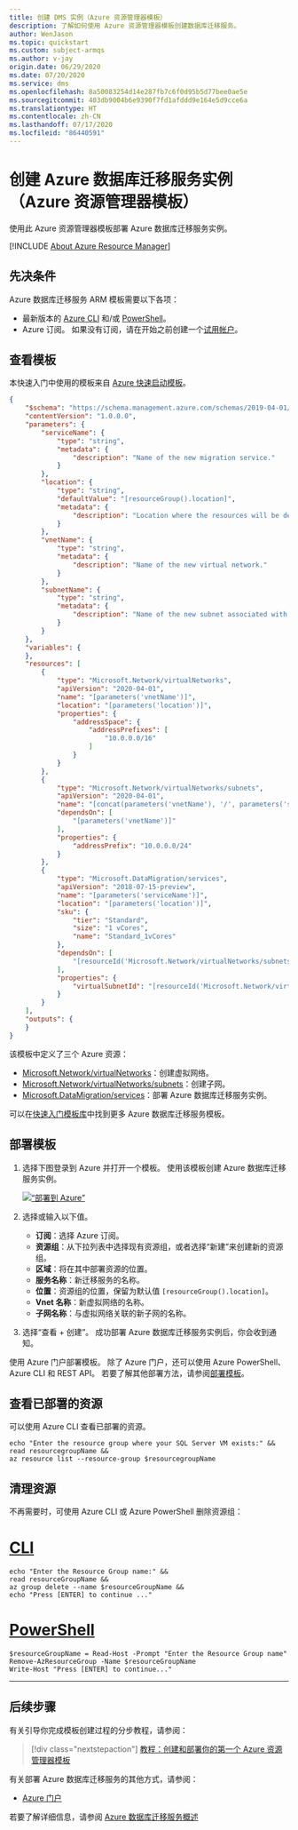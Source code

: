 ```yaml
---
title: 创建 DMS 实例（Azure 资源管理器模板）
description: 了解如何使用 Azure 资源管理器模板创建数据库迁移服务。
author: WenJason
ms.topic: quickstart
ms.custom: subject-armqs
ms.author: v-jay
origin.date: 06/29/2020
ms.date: 07/20/2020
ms.service: dms
ms.openlocfilehash: 8a50083254d14e287fb7c6f0d95b5d77bee0ae5e
ms.sourcegitcommit: 403db9004b6e9390f7fd1afddd9e164e5d9cce6a
ms.translationtype: HT
ms.contentlocale: zh-CN
ms.lasthandoff: 07/17/2020
ms.locfileid: "86440591"
---
```

# <a name="create-instance-of-azure-database-migration-service-azure-resource-manager-template"></a>创建 Azure 数据库迁移服务实例（Azure 资源管理器模板）

使用此 Azure 资源管理器模板部署 Azure 数据库迁移服务实例。 

[!INCLUDE [About Azure Resource Manager](../../includes/resource-manager-quickstart-introduction.md)]

## <a name="prerequisites"></a>先决条件

Azure 数据库迁移服务 ARM 模板需要以下各项： 

- 最新版本的 [Azure CLI](/cli/install-azure-cli?view=azure-cli-latest) 和/或 [PowerShell](https://docs.microsoft.com/powershell/scripting/install/installing-powershell?view=powershell-7)。 
- Azure 订阅。 如果没有订阅，请在开始之前创建一个[试用帐户](https://wd.azure.cn/pricing/1rmb-trial-full)。

## <a name="review-the-template"></a>查看模板

本快速入门中使用的模板来自 [Azure 快速启动模板](https://azure.microsoft.com/resources/templates/101-azure-database-migration-simple-deploy/)。

```json
{
    "$schema": "https://schema.management.azure.com/schemas/2019-04-01/deploymentTemplate.json#",
    "contentVersion": "1.0.0.0",
    "parameters": {
        "serviceName": {
            "type": "string",
            "metadata": {
                "description": "Name of the new migration service."
            }
        },
        "location": {
            "type": "string",
            "defaultValue": "[resourceGroup().location]",
            "metadata": {
                "description": "Location where the resources will be deployed."
            }
        },
        "vnetName": {
            "type": "string",
            "metadata": {
                "description": "Name of the new virtual network."
            }
        },
        "subnetName": {
            "type": "string",
            "metadata": {
                "description": "Name of the new subnet associated with the virtual network."
            }
        }
    },
    "variables": {
    },
    "resources": [
        {
            "type": "Microsoft.Network/virtualNetworks",
            "apiVersion": "2020-04-01",
            "name": "[parameters('vnetName')]",
            "location": "[parameters('location')]",
            "properties": {
                "addressSpace": {
                    "addressPrefixes": [
                        "10.0.0.0/16"
                    ]
                }
            }
        },
        {
            "type": "Microsoft.Network/virtualNetworks/subnets",
            "apiVersion": "2020-04-01",
            "name": "[concat(parameters('vnetName'), '/', parameters('subnetName'))]",
            "dependsOn": [
                "[parameters('vnetName')]"
            ],
            "properties": {
                "addressPrefix": "10.0.0.0/24"
            }
        },
        {
            "type": "Microsoft.DataMigration/services",
            "apiVersion": "2018-07-15-preview",
            "name": "[parameters('serviceName')]",
            "location": "[parameters('location')]",
            "sku": {
                "tier": "Standard",
                "size": "1 vCores",
                "name": "Standard_1vCores"
            },
            "dependsOn": [
                "[resourceId('Microsoft.Network/virtualNetworks/subnets', parameters('vnetName'), parameters('subnetName'))]"
            ],
            "properties": {
                "virtualSubnetId": "[resourceId('Microsoft.Network/virtualNetworks/subnets', parameters('vnetName'), parameters('subnetName'))]"
            }
        }
    ],
    "outputs": {
    }
}
```

该模板中定义了三个 Azure 资源： 

- [Microsoft.Network/virtualNetworks](https://docs.microsoft.com/azure/templates/microsoft.network/virtualnetworks)：创建虚拟网络。 
- [Microsoft.Network/virtualNetworks/subnets](https://docs.microsoft.com/azure/templates/microsoft.network/virtualnetworks/subnets)：创建子网。 
- [Microsoft.DataMigration/services](https://docs.microsoft.com/azure/templates/microsoft.datamigration/services)：部署 Azure 数据库迁移服务实例。 

可以在[快速入门模板库](https://azure.microsoft.com/resources/templates/?resourceType=Microsoft.Datamigration)中找到更多 Azure 数据库迁移服务模板。


## <a name="deploy-the-template"></a>部署模板

1. 选择下图登录到 Azure 并打开一个模板。 使用该模板创建 Azure 数据库迁移服务实例。 

   [![“部署到 Azure”](../media/template-deployments/deploy-to-azure.svg)](https://portal.azure.cn/#create/Microsoft.Template/uri/https%3a%2f%2fraw.githubusercontent.com%2fAzure%2fazure-quickstart-templates%2fmaster%2f101-azure-database-migration-simple-deploy%2fazuredeploy.json)

2. 选择或输入以下值。

    * **订阅**：选择 Azure 订阅。
    * **资源组**：从下拉列表中选择现有资源组，或者选择“新建”来创建新的资源组。 
    * **区域**：将在其中部署资源的位置。
    * **服务名称**：新迁移服务的名称。
    * **位置**：资源组的位置，保留为默认值 `[resourceGroup().location]`。
    * **Vnet 名称**：新虚拟网络的名称。
    * **子网名称**：与虚拟网络关联的新子网的名称。



3. 选择“查看 + 创建”。 成功部署 Azure 数据库迁移服务实例后，你会收到通知。 


使用 Azure 门户部署模板。 除了 Azure 门户，还可以使用 Azure PowerShell、Azure CLI 和 REST API。 若要了解其他部署方法，请参阅[部署模板](../azure-resource-manager/templates/deploy-powershell.md)。

## <a name="review-deployed-resources"></a>查看已部署的资源

可以使用 Azure CLI 查看已部署的资源。 


```azurecli
echo "Enter the resource group where your SQL Server VM exists:" &&
read resourcegroupName &&
az resource list --resource-group $resourcegroupName 
```


## <a name="clean-up-resources"></a>清理资源

不再需要时，可使用 Azure CLI 或 Azure PowerShell 删除资源组：

# <a name="cli"></a>[CLI](#tab/CLI)

```azurecli
echo "Enter the Resource Group name:" &&
read resourceGroupName &&
az group delete --name $resourceGroupName &&
echo "Press [ENTER] to continue ..."
```

# <a name="powershell"></a>[PowerShell](#tab/PowerShell)

```azurepowershell
$resourceGroupName = Read-Host -Prompt "Enter the Resource Group name"
Remove-AzResourceGroup -Name $resourceGroupName
Write-Host "Press [ENTER] to continue..."
```

---

## <a name="next-steps"></a>后续步骤

有关引导你完成模板创建过程的分步教程，请参阅：

> [!div class="nextstepaction"]
> [教程：创建和部署你的第一个 Azure 资源管理器模板](https://docs.microsoft.com/azure/azure-resource-manager/templates/template-tutorial-create-first-template)

有关部署 Azure 数据库迁移服务的其他方式，请参阅： 
- [Azure 门户](quickstart-create-data-migration-service-portal.md)

若要了解详细信息，请参阅 [Azure 数据库迁移服务概述](dms-overview.md)